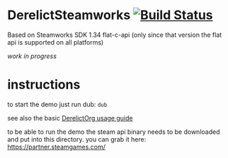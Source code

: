 # DerelictSteamworks [![Build Status](https://travis-ci.org/Extrawurst/DerelictSteamworks.svg)](https://travis-ci.org/Extrawurst/DerelictSteamworks)

Based on Steamworks SDK 1.34 flat-c-api (only since that version the flat api is supported on all platforms)

*work in progress*

# instructions

to start the demo just run dub:
`dub`

see also the basic [DerelictOrg usage guide](https://derelictorg.github.io/using.html)

to be able to run the demo the steam api binary needs to be downloaded and put into this directory. you can grab it here: https://partner.steamgames.com/
